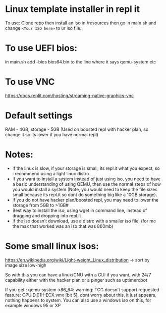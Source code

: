 # Linux template installer in repl it

To use: Clone repo then install an iso in /resources then go in main.sh and change `<Your ISO here>` to ur iso file.

# To use UEFI bios:
in main.sh add -bios bios64.bin to the line where it says qemu-system etc

# To use VNC
https://docs.replit.com/hosting/streaming-native-graphics-vnc

# Default settings

RAM - 4GB, storage - 5GB (Used on boosted repl with hacker plan, so change it so its lower if you have normal repl)

# Notes:

- If the linux is slow, if your storage is small, its repl.it what you expect, so i recommend using a light linux distro
- If you want to install a system instead of just using iso, you need to have a basic understanding of using QEMU, then use the normal steps of how you would install a system (Note, you would need to keep the file sizes small because its repl.it so dont do something big like a 10GB storage).
- If you do not have hacker plan/boosted repl, you may need to lower the storage from 5GB to >1GB#
- Best way to install the iso, using wget in command line, instead of dragging and dropping into repl.it
- If the iso doesn't download, use a distro with a smaller iso file, (for me the max that worked was an iso that was 800mb) 

# Some small linux isos:
https://en.wikipedia.org/wiki/Light-weight_Linux_distribution -> sort by image size low-high

So with this you can have a linux/GNU with a GUI if you want, with 24/7 capability either with the hacker plan or a pinger such as uptimerobot

If you get : qemu-system-x86_64: warning: TCG doesn't support requested feature: CPUID.01H:ECX.vmx [bit 5], dont worry about this, it just appears, nothing happens to system.
You can also use a windows iso on this, for example windows 95 or XP
